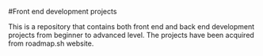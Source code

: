 #Front end development projects

This is a repository that contains both front end and back end development projects from beginner to advanced level.
The projects have been acquired from roadmap.sh website.
